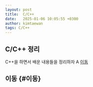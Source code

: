 ```yaml
---
layout: post
title:  C/C++
date:   2025-01-06 10:05:55 +0300
author: kimtaewan
tags: C/C++
---
```


## C/C++ 정리

C++을 하면서 배운 내용들을 정리하자
A
[이동](#이동)

## 이동 {#이동}

